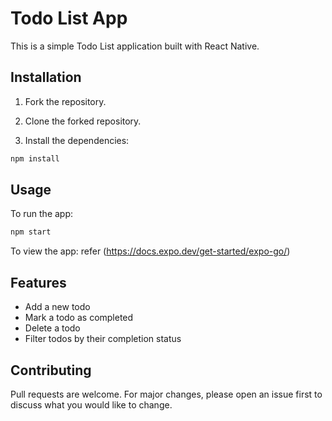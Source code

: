 # Todo List App

This is a simple Todo List application built with React Native.

## Installation

1. Fork the repository.

2. Clone the forked repository.
   
3. Install the dependencies:
```bash
npm install
```

## Usage

To run the app:

```bash
npm start
```


To view the app:
refer (https://docs.expo.dev/get-started/expo-go/)

## Features

- Add a new todo
- Mark a todo as completed
- Delete a todo
- Filter todos by their completion status

## Contributing

Pull requests are welcome. For major changes, please open an issue first to discuss what you would like to change.
